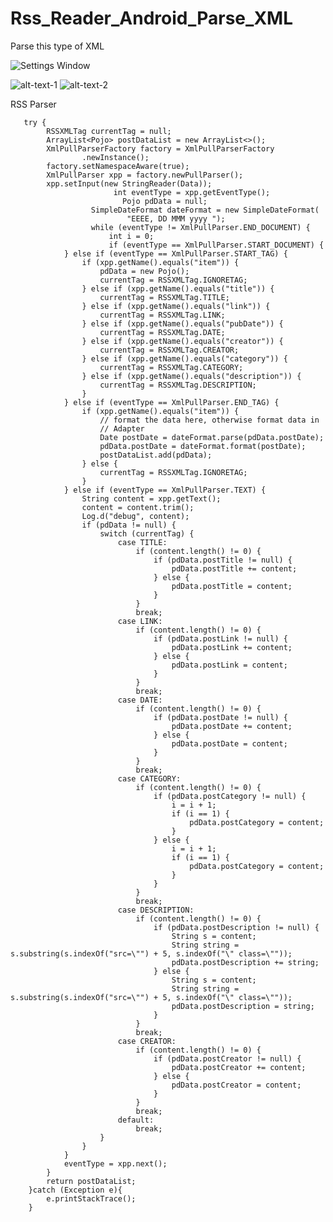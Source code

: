 # Rss_Reader_Android_Parse_XML

Parse this type of XML

![Settings Window](https://github.com/aman007jham/Rss_Reader_Android_Parse_XML/blob/master/rss.png)


![alt-text-1](https://github.com/aman007jham/Rss_Reader_Android_Parse_XML/blob/master/1.png "VIEW-1") ![alt-text-2](https://github.com/aman007jham/Rss_Reader_Android_Parse_XML/blob/master/2.png "VIEW-2")


RSS Parser

       try {
            RSSXMLTag currentTag = null;
            ArrayList<Pojo> postDataList = new ArrayList<>();
            XmlPullParserFactory factory = XmlPullParserFactory
                    .newInstance();
            factory.setNamespaceAware(true);
            XmlPullParser xpp = factory.newPullParser();
            xpp.setInput(new StringReader(Data));
                           int eventType = xpp.getEventType();
                             Pojo pdData = null;
                      SimpleDateFormat dateFormat = new SimpleDateFormat(
                              "EEEE, DD MMM yyyy ");
                      while (eventType != XmlPullParser.END_DOCUMENT) {
                          int i = 0;
                          if (eventType == XmlPullParser.START_DOCUMENT) {
                } else if (eventType == XmlPullParser.START_TAG) {
                    if (xpp.getName().equals("item")) {
                        pdData = new Pojo();
                        currentTag = RSSXMLTag.IGNORETAG;
                    } else if (xpp.getName().equals("title")) {
                        currentTag = RSSXMLTag.TITLE;
                    } else if (xpp.getName().equals("link")) {
                        currentTag = RSSXMLTag.LINK;
                    } else if (xpp.getName().equals("pubDate")) {
                        currentTag = RSSXMLTag.DATE;
                    } else if (xpp.getName().equals("creator")) {
                        currentTag = RSSXMLTag.CREATOR;
                    } else if (xpp.getName().equals("category")) {
                        currentTag = RSSXMLTag.CATEGORY;
                    } else if (xpp.getName().equals("description")) {
                        currentTag = RSSXMLTag.DESCRIPTION;
                    }
                } else if (eventType == XmlPullParser.END_TAG) {
                    if (xpp.getName().equals("item")) {
                        // format the data here, otherwise format data in
                        // Adapter
                        Date postDate = dateFormat.parse(pdData.postDate);
                        pdData.postDate = dateFormat.format(postDate);
                        postDataList.add(pdData);
                    } else {
                        currentTag = RSSXMLTag.IGNORETAG;
                    }
                } else if (eventType == XmlPullParser.TEXT) {
                    String content = xpp.getText();
                    content = content.trim();
                    Log.d("debug", content);
                    if (pdData != null) {
                        switch (currentTag) {
                            case TITLE:
                                if (content.length() != 0) {
                                    if (pdData.postTitle != null) {
                                        pdData.postTitle += content;
                                    } else {
                                        pdData.postTitle = content;
                                    }
                                }
                                break;
                            case LINK:
                                if (content.length() != 0) {
                                    if (pdData.postLink != null) {
                                        pdData.postLink += content;
                                    } else {
                                        pdData.postLink = content;
                                    }
                                }
                                break;
                            case DATE:
                                if (content.length() != 0) {
                                    if (pdData.postDate != null) {
                                        pdData.postDate += content;
                                    } else {
                                        pdData.postDate = content;
                                    }
                                }
                                break;
                            case CATEGORY:
                                if (content.length() != 0) {
                                    if (pdData.postCategory != null) {
                                        i = i + 1;
                                        if (i == 1) {
                                            pdData.postCategory = content;
                                        }
                                    } else {
                                        i = i + 1;
                                        if (i == 1) {
                                            pdData.postCategory = content;
                                        }
                                    }
                                }
                                break;
                            case DESCRIPTION:
                                if (content.length() != 0) {
                                    if (pdData.postDescription != null) {
                                        String s = content;
                                        String string = s.substring(s.indexOf("src=\"") + 5, s.indexOf("\" class=\""));
                                        pdData.postDescription += string;
                                    } else {
                                        String s = content;
                                        String string = s.substring(s.indexOf("src=\"") + 5, s.indexOf("\" class=\""));
                                        pdData.postDescription = string;
                                    }
                                }
                                break;
                            case CREATOR:
                                if (content.length() != 0) {
                                    if (pdData.postCreator != null) {
                                        pdData.postCreator += content;
                                    } else {
                                        pdData.postCreator = content;
                                    }
                                }
                                break;
                            default:
                                break;
                        }
                    }
                }
                eventType = xpp.next();
            }
            return postDataList;
        }catch (Exception e){
            e.printStackTrace();
        }
        
        
        
